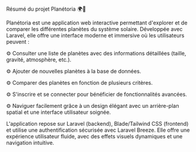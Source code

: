 Résumé du projet Planétoria 🌍🚀

Planétoria est une application web interactive permettant d'explorer et de comparer les différentes planètes du système solaire. Développée avec Laravel, elle offre une interface moderne et immersive où les utilisateurs peuvent :

⚙️ Consulter une liste de planètes avec des informations détaillées (taille, gravité, atmosphère, etc.).

⚙️ Ajouter de nouvelles planètes à la base de données.

⚙️ Comparer des planètes en fonction de plusieurs critères.

⚙️ S'inscrire et se connecter pour bénéficier de fonctionnalités avancées.

⚙️ Naviguer facilement grâce à un design élégant avec un arrière-plan spatial et une interface utilisateur soignée.

L'application repose sur Laravel (backend), Blade/Tailwind CSS (frontend) et utilise une authentification sécurisée avec Laravel Breeze. Elle offre une expérience utilisateur fluide, avec des effets visuels dynamiques et une navigation intuitive.

